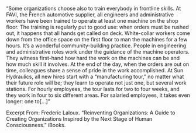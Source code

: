 “Some organizations choose also to train everybody in frontline skills. At FAVI, the French automotive supplier, all engineers and administrative workers have been trained to operate at least one machine on the shop floor. The training is regularly put to good use: when orders must be rushed out, it happens that all hands get called on deck. White-collar workers come down from the office space on the first floor to man the machines for a few hours. It’s a wonderful community-building practice. People in engineering and administrative roles work under the guidance of the machine operators. They witness first-hand how hard the work on the machines can be and how much skill it involves. At the end of the day, when the orders are out on time, colleagues share a sense of pride in the work accomplished.
At Sun Hydraulics, all new hires start with a “manufacturing tour,” no matter what their future role will be; they learn to operate not just one, but several work stations. For hourly employees, the tour lasts for two to four weeks, and they work in four to six different areas. For salaried employees, it takes even longer: one to[…]”

Excerpt From: Frederic Laloux. “Reinventing Organizations: A Guide to Creating Organizations Inspired by the Next Stage of Human Consciousness.” iBooks. 
